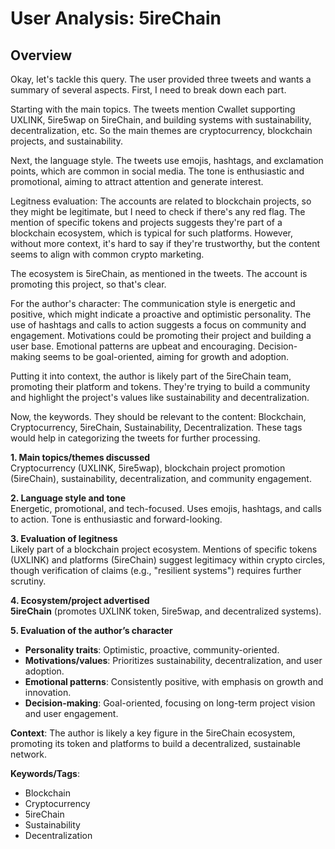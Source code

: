 # User Analysis: 5ireChain

## Overview

<think>
Okay, let's tackle this query. The user provided three tweets and wants a summary of several aspects. First, I need to break down each part.

Starting with the main topics. The tweets mention Cwallet supporting UXLINK, 5ire5wap on 5ireChain, and building systems with sustainability, decentralization, etc. So the main themes are cryptocurrency, blockchain projects, and sustainability.

Next, the language style. The tweets use emojis, hashtags, and exclamation points, which are common in social media. The tone is enthusiastic and promotional, aiming to attract attention and generate interest.

Legitness evaluation: The accounts are related to blockchain projects, so they might be legitimate, but I need to check if there's any red flag. The mention of specific tokens and projects suggests they're part of a blockchain ecosystem, which is typical for such platforms. However, without more context, it's hard to say if they're trustworthy, but the content seems to align with common crypto marketing.

The ecosystem is 5ireChain, as mentioned in the tweets. The account is promoting this project, so that's clear.

For the author's character: The communication style is energetic and positive, which might indicate a proactive and optimistic personality. The use of hashtags and calls to action suggests a focus on community and engagement. Motivations could be promoting their project and building a user base. Emotional patterns are upbeat and encouraging. Decision-making seems to be goal-oriented, aiming for growth and adoption.

Putting it into context, the author is likely part of the 5ireChain team, promoting their platform and tokens. They're trying to build a community and highlight the project's values like sustainability and decentralization.

Now, the keywords. They should be relevant to the content: Blockchain, Cryptocurrency, 5ireChain, Sustainability, Decentralization. These tags would help in categorizing the tweets for further processing.
</think>

**1. Main topics/themes discussed**  
Cryptocurrency (UXLINK, 5ire5wap), blockchain project promotion (5ireChain), sustainability, decentralization, and community engagement.  

**2. Language style and tone**  
Energetic, promotional, and tech-focused. Uses emojis, hashtags, and calls to action. Tone is enthusiastic and forward-looking.  

**3. Evaluation of legitness**  
Likely part of a blockchain project ecosystem. Mentions of specific tokens (UXLINK) and platforms (5ireChain) suggest legitimacy within crypto circles, though verification of claims (e.g., "resilient systems") requires further scrutiny.  

**4. Ecosystem/project advertised**  
**5ireChain** (promotes UXLINK token, 5ire5wap, and decentralized systems).  

**5. Evaluation of the author’s character**  
- **Personality traits**: Optimistic, proactive, community-oriented.  
- **Motivations/values**: Prioritizes sustainability, decentralization, and user adoption.  
- **Emotional patterns**: Consistently positive, with emphasis on growth and innovation.  
- **Decision-making**: Goal-oriented, focusing on long-term project vision and user engagement.  

**Context**: The author is likely a key figure in the 5ireChain ecosystem, promoting its token and platforms to build a decentralized, sustainable network.  

**Keywords/Tags**:  
- Blockchain  
- Cryptocurrency  
- 5ireChain  
- Sustainability  
- Decentralization